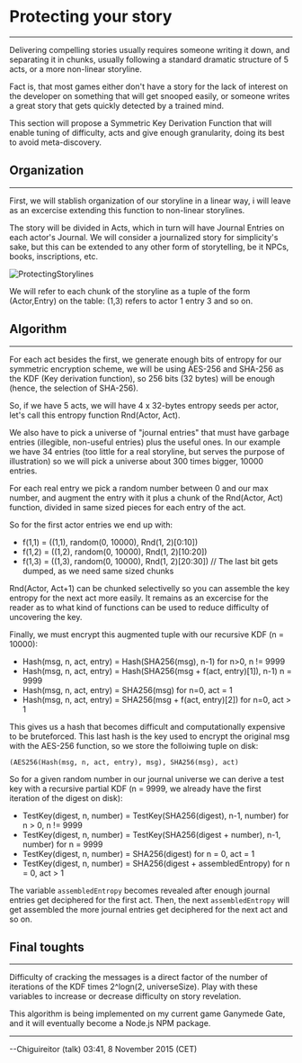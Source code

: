 # Protecting your story

---

Delivering compelling stories usually requires someone writing it down, and separating it in chunks, usually following a standard dramatic structure of 5 acts, or a more non-linear storyline.

Fact is, that most games either don't have a story for the lack of interest on the developer on something that will get snooped easily, or someone writes a great story that gets quickly detected by a trained mind.

This section will propose a Symmetric Key Derivation Function that will enable tuning of difficulty, acts and give enough granularity, doing its best to avoid meta-discovery.

## Organization

---

First, we will stablish organization of our storyline in a linear way, i will leave as an excercise extending this function to non-linear storylines.

The story will be divided in Acts, which in turn will have Journal Entries on each actor's Journal. We will consider a journalized story for simplicity's sake, but this can be extended to any other form of storytelling, be it NPCs, books, inscriptions, etc.

![ProtectingStorylines](./assets/images/protecting-storylines/ProtectingStorylines.png)

We will refer to each chunk of the storyline as a tuple of the form (Actor,Entry) on the table: (1,3) refers to actor 1 entry 3 and so on.

## Algorithm

---

For each act besides the first, we generate enough bits of entropy for our symmetric encryption scheme, we will be using AES-256 and SHA-256 as the KDF (Key derivation function), so 256 bits (32 bytes) will be enough (hence, the selection of SHA-256).

So, if we have 5 acts, we will have 4 x 32-bytes entropy seeds per actor, let's call this entropy function Rnd(Actor, Act).

We also have to pick a universe of "journal entries" that must have garbage entries (illegible, non-useful entries) plus the useful ones. In our example we have 34 entries (too little for a real storyline, but serves the purpose of illustration) so we will pick a universe about 300 times bigger, 10000 entries.

For each real entry we pick a random number between 0 and our max number, and augment the entry with it plus a chunk of the Rnd(Actor, Act) function, divided in same sized pieces for each entry of the act.

So for the first actor entries we end up with:

- f(1,1) = ((1,1), random(0, 10000), Rnd(1, 2)[0:10])
- f(1,2) = ((1,2), random(0, 10000), Rnd(1, 2)[10:20])
- f(1,3) = ((1,3), random(0, 10000), Rnd(1, 2)[20:30]) // The last bit gets dumped, as we need same sized chunks

Rnd(Actor, Act+1) can be chunked selectivelly so you can assemble the key entropy for the next act more easily. It remains as an excercise for the reader as to what kind of functions can be used to reduce difficulty of uncovering the key.

Finally, we must encrypt this augmented tuple with our recursive KDF (n = 10000):

- Hash(msg, n, act, entry) = Hash(SHA256(msg), n-1) for n>0, n != 9999
- Hash(msg, n, act, entry) = Hash(SHA256(msg + f(act, entry)[1]), n-1) n = 9999
- Hash(msg, n, act, entry) = SHA256(msg) for n=0, act = 1
- Hash(msg, n, act, entry) = SHA256(msg + f(act, entry)[2]) for n=0, act > 1

This gives us a hash that becomes difficult and computationally expensive to be bruteforced. This last hash is the key used to encrypt the original msg with the AES-256 function, so we store the folloiwing tuple on disk:

`(AES256(Hash(msg, n, act, entry), msg), SHA256(msg), act)`

So for a given random number in our journal universe we can derive a test key with a recursive partial KDF (n = 9999, we already have the first iteration of the digest on disk):

- TestKey(digest, n, number) = TestKey(SHA256(digest), n-1, number) for n > 0, n != 9999
- TestKey(digest, n, number) = TestKey(SHA256(digest + number), n-1, number) for n = 9999
- TestKey(digest, n, number) = SHA256(digest) for n = 0, act = 1
- TestKey(digest, n, number) = SHA256(digest + assembledEntropy) for n = 0, act > 1

The variable `assembledEntropy` becomes revealed after enough journal entries get deciphered for the first act. Then, the next `assembledEntropy` will get assembled the more journal entries get deciphered for the next act and so on.

## Final toughts

---

Difficulty of cracking the messages is a direct factor of the number of iterations of the KDF times 2^logn(2, universeSize). Play with these variables to increase or decrease difficulty on story revelation.

This algorithm is being implemented on my current game Ganymede Gate, and it will eventually become a Node.js NPM package.

---

--Chiguireitor (talk) 03:41, 8 November 2015 (CET)

